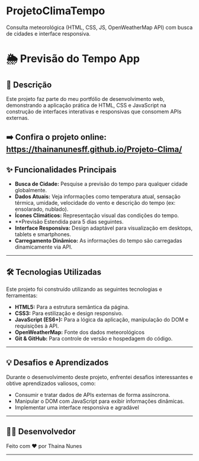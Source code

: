 # ProjetoClimaTempo
Consulta meteorológica (HTML, CSS, JS, OpenWeatherMap API) com busca de cidades e interface responsiva. 
# 🌦️ Previsão do Tempo App

## 📝 Descrição

Este projeto faz parte do meu portfólio de desenvolvimento web, demonstrando a aplicação prática de HTML, CSS e JavaScript na construção de interfaces interativas e responsivas que consomem APIs externas.

➡️ **Confira o projeto online:** https://thainanunesff.github.io/Projeto-Clima/
---

## ✨ Funcionalidades Principais

* **Busca de Cidade:** Pesquise a previsão do tempo para qualquer cidade globalmente.
* **Dados Atuais:** Veja informações como temperatura atual, sensação térmica, umidade, velocidade do vento e descrição do tempo (ex: ensolarado, nublado).
* **Ícones Climáticos:** Representação visual das condições do tempo.
* **Previsão Estendida para 5 dias seguintes.
* **Interface Responsiva:** Design adaptável para visualização em desktops, tablets e smartphones.
* **Carregamento Dinâmico:** As informações do tempo são carregadas dinamicamente via API.

---

## 🛠️ Tecnologias Utilizadas

Este projeto foi construído utilizando as seguintes tecnologias e ferramentas:

* **HTML5:** Para a estrutura semântica da página.
* **CSS3:** Para estilização e design responsivo.
* **JavaScript (ES6+):** Para a lógica da aplicação, manipulação do DOM e requisições à API.
* **OpenWeatherMap:** Fonte dos dados meteorológicos
* **Git & GitHub:** Para controle de versão e hospedagem do código.
---

## 💡 Desafios e Aprendizados

Durante o desenvolvimento deste projeto, enfrentei desafios interessantes e obtive aprendizados valiosos, como:

* Consumir e tratar dados de APIs externas de forma assíncrona.
* Manipular o DOM com JavaScript para exibir informações dinâmicas.
* Implementar uma interface responsiva e agradável


---

## 🧑‍💻 Desenvolvedor

Feito com ❤️ por Thaina Nunes

---
